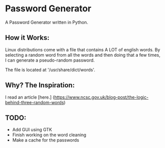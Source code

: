 # Password Generator 
A Password Generator written in Python. 

## How it Works: 
Linux distributions come with a file that contains A LOT of english words. By selecting a random word from all the words and then doing that a few times, I can generate a pseudo-random password.

The file is located at '/usr/share/dict/words'. 

## Why? The Inspiration: 
I read an article [here.] (https://www.ncsc.gov.uk/blog-post/the-logic-behind-three-random-words)

## TODO: 
- Add GUI using GTK
- Finish working on the word cleaning 
- Make a cache for the passwords

